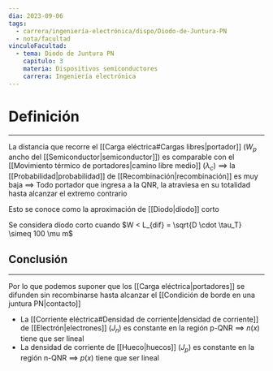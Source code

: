 ```yaml
---
dia: 2023-09-06
tags:
  - carrera/ingeniería-electrónica/dispo/Diodo-de-Juntura-PN
  - nota/facultad
vinculoFacultad:
  - tema: Diodo de Juntura PN
    capitulo: 3
    materia: Dispositivos semiconductores
    carrera: Ingeniería electrónica
---
```

# Definición
---
La distancia que recorre el [[Carga eléctrica#Cargas libres|portador]] ($W_p$ ancho del [[Semiconductor|semiconductor]]) es comparable con el [[Movimiento térmico de portadores|camino libre medio]] ($\lambda_c$)
$\implies$ la [[Probabilidad|probabilidad]] de [[Recombinación|recombinación]] es muy baja
$\implies$ Todo portador que ingresa a la QNR, la atraviesa en su totalidad hasta alcanzar el extremo contrario

Esto se conoce como la aproximación de [[Diodo|diodo]] corto

Se considera diodo corto cuando $W < L_{dif} = \sqrt{D \cdot \tau_T} \simeq 100 \mu m$ 

## Conclusión
---
Por lo que podemos suponer que los [[Carga eléctrica|portadores]] se difunden sin recombinarse hasta alcanzar el [[Condición de borde en una juntura PN|contacto]]
* La [[Corriente eléctrica#Densidad de corriente|densidad de corriente]] de [[Electrón|electrones]] ($J_n$) es constante en la región p-QNR
  $\implies$ $n(x)$ tiene que ser lineal
* La densidad de corriente de [[Hueco|huecos]] ($J_p$) es constante en la región n-QNR
  $\implies$ $p(x)$ tiene que ser lineal

